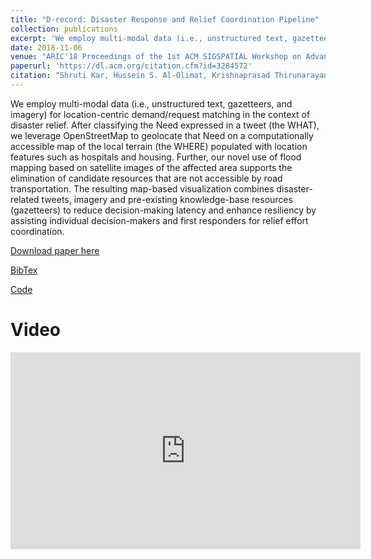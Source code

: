 ```yaml
---
title: "D-record: Disaster Response and Relief Coordination Pipeline"
collection: publications
excerpt: 'We employ multi-modal data (i.e., unstructured text, gazetteers, and imagery) for location-centric demand/request matching in the context of disaster relief. After classifying the Need expressed in a tweet (the WHAT), we leverage OpenStreetMap to geolocate that Need on a computationally accessible map of the local terrain (the WHERE) populated with location features such as hospitals and housing. Further, our novel use of flood mapping based on satellite images of the affected area supports the elimination of candidate resources that are not accessible by road transportation. The resulting map-based visualization combines disaster-related tweets, imagery and pre-existing knowledge-base resources (gazetteers) to reduce decision-making latency and enhance resiliency by assisting individual decision-makers and first responders for relief effort coordination.'
date: 2018-11-06
venue: "ARIC'18 Proceedings of the 1st ACM SIGSPATIAL Workshop on Advances on Resilient and Intelligent Cities"
paperurl: 'https://dl.acm.org/citation.cfm?id=3284572'
citation: "Shruti Kar, Hussein S. Al-Olimat, Krishnaprasad Thirunarayan, Valerie L. Shalin, Amit Sheth, and Srinivasan Parthasarathy. 2018. D-record: Disaster Response and Relief Coordination Pipeline. In Proceedings of the 1st ACM SIGSPATIAL Workshop on Advances on Resilient and Intelligent Cities (ARIC'18), Bandana Kar, Olufemi A. Omitaomu, Shima Mohebbi, and Guangtao Fu (Eds.). ACM, New York, NY, USA, 13-16. DOI: https://doi.org/10.1145/3284566.3284572"
---
```


We employ multi-modal data (i.e., unstructured text, gazetteers, and imagery) for location-centric demand/request matching in the context of disaster relief. After classifying the Need expressed in a tweet (the WHAT), we leverage OpenStreetMap to geolocate that Need on a computationally accessible map of the local terrain (the WHERE) populated with location features such as hospitals and housing. Further, our novel use of flood mapping based on satellite images of the affected area supports the elimination of candidate resources that are not accessible by road transportation. The resulting map-based visualization combines disaster-related tweets, imagery and pre-existing knowledge-base resources (gazetteers) to reduce decision-making latency and enhance resiliency by assisting individual decision-makers and first responders for relief effort coordination.

[Download paper here](http://knoesis.wright.edu/sites/default/files/D_record__Disaster_Response_and_Relief_Coordination_Pipeline.pdf)

[BibTex](https://dl.acm.org/downformats.cfm?id=3284572&parent_id=3284566&expformat=bibtex)

[Code](https://github.com/shrutikar/DisasterRecord)

# Video

<iframe width="560" height="315" src="https://www.youtube.com/embed/LuTqBxiIIZc" frameborder="0" allow="autoplay; encrypted-media" allowfullscreen></iframe>
